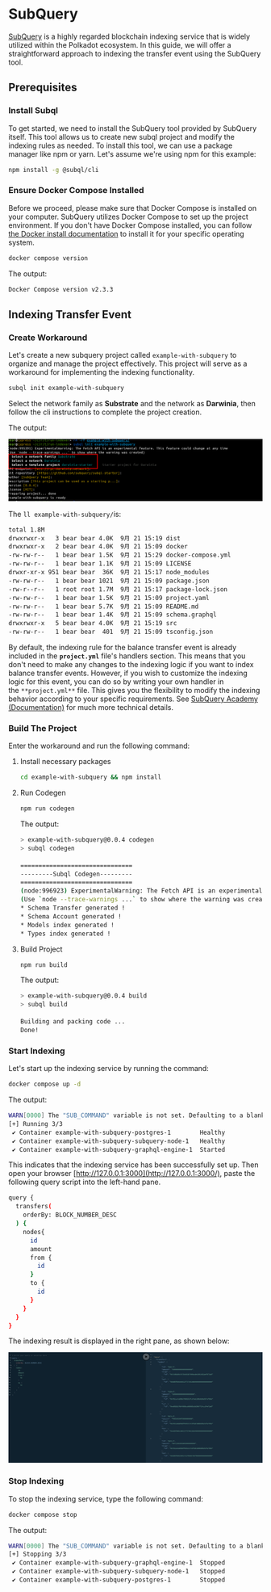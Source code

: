 # SubQuery

[SubQuery](https://www.subquery.network/) is a highly regarded blockchain indexing service that is widely utilized within the Polkadot ecosystem. In this guide, we will offer a straightforward approach to indexing the transfer event using the SubQuery tool.

## Prerequisites

### Install Subql

To get started, we need to install the SubQuery tool provided by SubQuery itself. This tool allows us to create new subql project and modify the indexing rules as needed. To install this tool, we can use a package manager like npm or yarn. Let's assume we're using npm for this example:

```bash
npm install -g @subql/cli
```

### Ensure Docker Compose Installed

Before we proceed, please make sure that Docker Compose is installed on your computer. SubQuery utilizes Docker Compose to set up the project environment. If you don't have Docker Compose installed, you can follow [the Docker install documentation](https://docs.docker.com/compose/install/) to install it for your specific operating system.

```bash
docker compose version
```

The output:

```bash
Docker Compose version v2.3.3
```

## Indexing Transfer Event

### Create Workaround

Let's create a new subquery project called `example-with-subquery` to organize and manage the project effectively. This project will serve as a workaround for implementing the indexing functionality.

```bash
subql init example-with-subquery
```

Select the network family as **Substrate** and the network as **Darwinia**, then follow the cli instructions to complete the project creation.

The output:

![evm-tutorial-indexer-subquery-1](../../images/evm-tutorial-indexer-subquery-1.png)

The `ll example-with-subquery/`is:

```bash
total 1.8M
drwxrwxr-x   3 bear bear 4.0K  9月 21 15:19 dist
drwxrwxr-x   2 bear bear 4.0K  9月 21 15:09 docker
-rw-rw-r--   1 bear bear 1.5K  9月 21 15:29 docker-compose.yml
-rw-rw-r--   1 bear bear 1.1K  9月 21 15:09 LICENSE
drwxr-xr-x 951 bear bear  36K  9月 21 15:17 node_modules
-rw-rw-r--   1 bear bear 1021  9月 21 15:09 package.json
-rw-r--r--   1 root root 1.7M  9月 21 15:17 package-lock.json
-rw-rw-r--   1 bear bear 1.5K  9月 21 15:09 project.yaml
-rw-rw-r--   1 bear bear 5.7K  9月 21 15:09 README.md
-rw-rw-r--   1 bear bear 1.4K  9月 21 15:09 schema.graphql
drwxrwxr-x   5 bear bear 4.0K  9月 21 15:19 src
-rw-rw-r--   1 bear bear  401  9月 21 15:09 tsconfig.json
```

By default, the indexing rule for the balance transfer event is already included in the **`project.yml`** file's handlers section. This means that you don't need to make any changes to the indexing logic if you want to index balance transfer events. However, if you wish to customize the indexing logic for this event, you can do so by writing your own handler in the `**project.yml**` file. This gives you the flexibility to modify the indexing behavior according to your specific requirements. See [SubQuery Academy (Documentation)](https://academy.subquery.network/) for much more technical details.

### Build The Project

Enter the workaround and run the following command:

1. Install necessary packages
    
    ```bash
    cd example-with-subquery && npm install
    ```
    
2. Run Codegen
    
    ```bash
    npm run codegen
    ```
    
    The output:
    
    ```bash
    > example-with-subquery@0.0.4 codegen
    > subql codegen
    
    ===============================
    ---------Subql Codegen---------
    ===============================
    (node:996923) ExperimentalWarning: The Fetch API is an experimental feature. This feature could change at any time
    (Use `node --trace-warnings ...` to show where the warning was created)
    * Schema Transfer generated !
    * Schema Account generated !
    * Models index generated !
    * Types index generated !
    ```
    
3. Build Project
    
    ```bash
    npm run build
    ```
    
    The output:
    
    ```bash
    > example-with-subquery@0.0.4 build
    > subql build
    
    Building and packing code ...
    Done!
    ```
    

### Start Indexing

Let's start up the indexing service by running the command:

```bash
docker compose up -d
```

The output:

```bash
WARN[0000] The "SUB_COMMAND" variable is not set. Defaulting to a blank string. 
[+] Running 3/3
 ✔ Container example-with-subquery-postgres-1        Healthy                                                                                                                                                                                                                                0.0s 
 ✔ Container example-with-subquery-subquery-node-1   Healthy                                                                                                                                                                                                                                0.0s 
 ✔ Container example-with-subquery-graphql-engine-1  Started
```

This indicates that the indexing service has been successfully set up. Then open your browser [http://127.0.0.1:3000](http://127.0.0.1:3000/), paste the following query script into the left-hand pane.

```bash
query {
  transfers(
    orderBy: BLOCK_NUMBER_DESC
  ) {
    nodes{
      id
      amount
      from {
        id
      }
      to {
        id
      }
    }
  }
}
```

The indexing result is displayed in the right pane, as shown below:

![evm-tutorial-indexer-subquery-2](../../images/evm-tutorial-indexer-subquery-2.png)

### Stop Indexing

To stop the indexing service, type the following command:

```bash
docker compose stop
```

The output:

```bash
WARN[0000] The "SUB_COMMAND" variable is not set. Defaulting to a blank string. 
[+] Stopping 3/3
 ✔ Container example-with-subquery-graphql-engine-1  Stopped                                                                                                                                                                                                                                0.3s 
 ✔ Container example-with-subquery-subquery-node-1   Stopped                                                                                                                                                                                                                                0.5s 
 ✔ Container example-with-subquery-postgres-1        Stopped
```